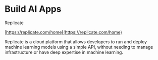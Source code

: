 # Build AI Apps

Replicate

[https://replicate.com/home](https://replicate.com/home)

Replicate is a cloud platform that allows developers to run and deploy machine learning models using a simple API, without needing to manage infrastructure or have deep expertise in machine learning.







